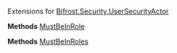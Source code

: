 Extensions for [Bifrost.Security.UserSecurityActor](Bifrost.Security.UserSecurityActor)

**Methods**
[MustBeInRole](Bifrost.Security.UserSecurityActorExtensions.MustBeInRole)


**Methods**
[MustBeInRoles](Bifrost.Security.UserSecurityActorExtensions.MustBeInRoles)
